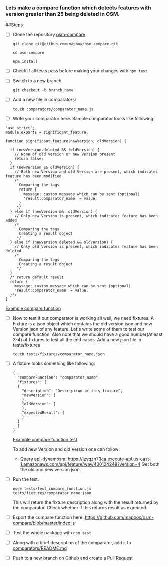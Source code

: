 ### Lets make a compare function which detects features with version greater than 25 being deleted in OSM.

##Steps
- [ ] Clone the repository [osm-compare](https://github.com/mapbox/osm-compare)

  `git clone git@github.com:mapbox/osm-compare.git`
  
  `cd osm-compare`
  
  `npm install`

- [ ] Check if all tests pass before making your changes with `npm test`
  
- [ ] Switch to a new branch

  `git checkout -b branch_name`
  
- [ ] Add a new file in comparators/

  `touch comparators/comparator_name.js`
  
- [ ] Write your comparator here. Sample comparator looks like following:

```
'use strict';
module.exports = significant_feature;

function significant_feature(newVersion, oldVersion) {

  if (newVersion.deleted && !oldVersion) {
    // None of old version or new Version present
    return false;
  }
  if (newVersion && oldVersion) {
    // Both new Version and old Version are present, which indicates feature has been modified
    /*
      Comparing the tags
      return {
        message: custom message which can be sent (optional)
        'result:comparator_name' = value;
      }
     */
  } else if (newVersion && !oldVersion) {
    // Only new Version is present, which indicates feature has been added
    /*
      Comparing the tags
      Creating a result object
     */
  } else if (newVersion.deleted && oldVersion) {
    // Only old Version is present, which indicates feature has been deleted
    /*
      Comparing the tags
      Creating a result object
     */
  }
  /* return default result
  return {
    message: custom message which can be sent (optional)
    'result:comparator_name' = value;
  }*/
}
```
  [Example compare function](https://github.com/mapbox/osm-compare/blob/master/example/example.js)
   
- [ ] Now to test if our comparator is working all well, we need fixtures. A Fixture is a json object which contains the old version json and new Version json of any feature. Let's write some of them to test our compare function. Also note that we should have a good number(Atleast 3-4) of fixtures to test all the end cases. Add a new json file in tests/fixtures

  `touch tests/fixtures/comparator_name.json`

- [ ] A fixture looks something like following:

  ```
  {
    "compareFunction": "comparator_name",
    "fixtures": [
    {
      "description": "Description of this fixture",
      "newVersion": {
      },
      "oldVersion": {
      },
      "expectedResult": {
      }
    }
    ]
  }
  ```
  
  [Example compare function test](https://github.com/mapbox/osm-compare/blob/master/example/example.json)
  
  To add new Version and old Version one can follow: 
  - Query api-dynamosm: https://jzvqzn73ca.execute-api.us-east-1.amazonaws.com/api/feature/way/430124248?version=4
    Get both the old and new version json.
    
- [ ] Run the test.

  `node tests/test_compare_function.js tests/fixtures/comparator_name.json`
  
  This will return the fixture description along with the result returned by the comparator. Check whether if this returns result as expected.

- [ ] Export the compare function here: https://github.com/mapbox/osm-compare/blob/master/index.js

- [ ] Test the whole package with `npm test`

- [ ] Along with a brief description of the comparator, add it to [comparators/README.md](https://github.com/mapbox/osm-compare/blob/master/comparators/README.md)

- [ ] Push to a new branch on Github and create a Pull Request
  